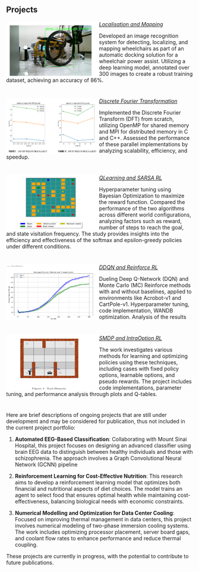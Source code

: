 ## Projects

<img align="left" width="250" height="150" src="https://github.com/Heisenberg-2207/Projects-Portfolio/blob/main/Localisation%20and%20Mapping/Result.png"> *[Localisation and Mapping](https://github.com/Heisenberg-2207/Projects-Portfolio/tree/main/Localisation%20and%20Mapping)*

Developed an image recognition system for detecting, localizing, and mapping wheelchairs as part of an automatic docking solution for a wheelchair power assist. Utilizing a deep learning model, annotated over 300 images to create a robust training dataset, achieving an accuracy of 86%.

#

<img align="left" width="250" height="150" src="https://github.com/Heisenberg-2207/Projects-Portfolio/blob/main/Parallel%20Discrete%20Fourier%20Transformation/Result.png"> *[Discrete Fourier Transformation](https://github.com/Heisenberg-2207/Projects-Portfolio/tree/main/Parallel%20Discrete%20Fourier%20Transformation)*

Implemented the Discrete Fourier Transform (DFT) from scratch, utilizing OpenMP for shared memory and MPI for distributed memory in C and C++. Assessed the performance of these parallel implementations by analyzing scalability, efficiency, and speedup.

#

<img align="left" width="250" height="150" src="https://github.com/Heisenberg-2207/Projects-Portfolio/blob/main/QLearning_SARSA_RL/world_img.png"> *[QLearning and SARSA RL](https://github.com/Heisenberg-2207/Projects-Portfolio/tree/main/QLearning_SARSA_RL)*

Hyperparameter tuning using Bayesian Optimization to maximize the reward function. Compared the performance of the two algorithms across different world configurations, analyzing factors such as reward, number of steps to reach the goal, and state visitation frequency. The study provides insights into the efficiency and effectiveness of the softmax and epsilon-greedy policies under different conditions.

#

<img align="left" width="250" height="150" src="https://github.com/Heisenberg-2207/Projects-Portfolio/blob/main/DDQN_Reinforce_RL/Result.png"> *[DDQN and Reinforce RL](https://github.com/Heisenberg-2207/Projects-Portfolio/tree/main/DDQN_Reinforce_RL)*

Dueling Deep Q-Network (DQN) and Monte Carlo (MC) Reinforce methods with and without baselines, applied to environments like Acrobot-v1 and CartPole-v1. Hyperparameter tuning, code implementation, WANDB optimization. Analysis of the results

#

<img align="left" width="250" height="150" src="https://github.com/Heisenberg-2207/Projects-Portfolio/blob/main/SMDP_IntraOption_RL/Result.png"> *[SMDP and IntraOption RL](https://github.com/Heisenberg-2207/Projects-Portfolio/tree/main/SMDP_IntraOption_RL)*

The work investigates various methods for learning and optimizing policies using these techniques, including cases with fixed policy options, learnable options, and pseudo rewards. The project includes code implementations, parameter tuning, and performance analysis through plots and Q-tables.

#

Here are brief descriptions of ongoing projects that are still under development and may be considered for publication, thus not included in the current project portfolio:

1. **Automated EEG-Based Classification**: Collaborating with Mount Sinai Hospital, this project focuses on designing an advanced classifier using brain EEG data to distinguish between healthy individuals and those with schizophrenia. The approach involves a Graph Convolutional Neural Network (GCNN) pipeline

2. **Reinforcement Learning for Cost-Effective Nutrition**: This research aims to develop a reinforcement learning model that optimizes both financial and nutritional aspects of diet choices. The model trains an agent to select food that ensures optimal health while maintaining cost-effectiveness, balancing biological needs with economic constraints.

3. **Numerical Modelling and Optimization for Data Center Cooling**: Focused on improving thermal management in data centers, this project involves numerical modeling of two-phase immersion cooling systems. The work includes optimizing processor placement, server board gaps, and coolant flow rates to enhance performance and reduce thermal coupling.

These projects are currently in progress, with the potential to contribute to future publications.
